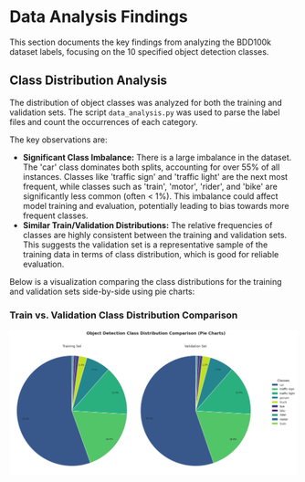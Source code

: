 # Data Analysis Findings

This section documents the key findings from analyzing the BDD100k dataset labels, focusing on the 10 specified object detection classes.

## Class Distribution Analysis

The distribution of object classes was analyzed for both the training and validation sets. The script `data_analysis.py` was used to parse the label files and count the occurrences of each category. 

The key observations are:
*   **Significant Class Imbalance:** There is a large imbalance in the dataset. The 'car' class dominates both splits, accounting for over 55% of all instances. Classes like 'traffic sign' and 'traffic light' are the next most frequent, while classes such as 'train', 'motor', 'rider', and 'bike' are significantly less common (often < 1%). This imbalance could affect model training and evaluation, potentially leading to bias towards more frequent classes.
*   **Similar Train/Validation Distributions:** The relative frequencies of classes are highly consistent between the training and validation sets. This suggests the validation set is a representative sample of the training data in terms of class distribution, which is good for reliable evaluation.

Below is a visualization comparing the class distributions for the training and validation sets side-by-side using pie charts:

### Train vs. Validation Class Distribution Comparison

![Train vs Validation Class Distribution](assets/class_distribution_pie_combined.png)
